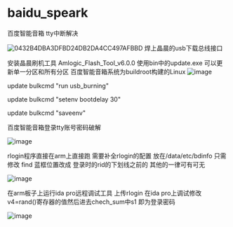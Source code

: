 # baidu_speark
百度智能音箱 tty中断解决  

![0432B4DBA3DFBD24DB2DA4CC497AFBBD](https://user-images.githubusercontent.com/107302470/173182645-8ab3366a-130c-4767-83d0-05e3aaec4a20.png)
焊上晶晨的usb下载总线接口

安装晶晨刷机工具 
Amlogic_Flash_Tool_v6.0.0 使用bin中的update.exe 可以更新单一分区和所有分区 百度智能音箱系统为buildroot构建的Linux
![image](https://user-images.githubusercontent.com/107302470/173182701-2dcba1f2-59a2-496b-bbb6-dc4e63f92b4f.png)

update bulkcmd "run usb_burning"

update bulkcmd "setenv bootdelay 30"

update bulkcmd "saveenv"

百度智能音箱登录tty账号密码破解


![image](https://user-images.githubusercontent.com/107302470/173183220-3c14f55d-b29e-464d-af99-818e5003b199.png)


rlogin程序直接在arm上直接跑 需要补全rlogin的配置 放在/data/etc/bdinfo 只需修改 find 蓝框位置改成 登录时的rid的下划线之前的 其他的一律可有可无

![image](https://user-images.githubusercontent.com/107302470/173183247-abb1fb9a-b2a3-44e3-9512-18f26d2cc30e.png)


在arm板子上运行ida pro远程调试工具 上传rlogin 在ida pro上调试修改v4=rand()寄存器的值然后进去chech_sum中s1 即为登录密码

![image](https://user-images.githubusercontent.com/107302470/173183062-ef210801-4671-45e1-baf4-a3de9262f17c.png)

